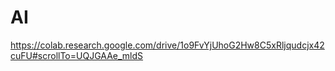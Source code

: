 # AI

https://colab.research.google.com/drive/1o9FvYjUhoG2Hw8C5xRljqudcjx42cuFU#scrollTo=UQJGAAe_mldS
